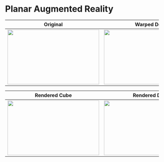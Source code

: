 # Planar Augmented Reality

Original | Warped Dog
:---: | :---:
<img src="Videos/original.gif" width=300 height=180/> | <img src="Videos/warped_dog.gif" width=300 height=180/>

Rendered Cube | Rendered Drill
:---: | :---:
<img src="Videos/rendered_cube.gif" width=300 height=180/> | <img src="Videos/rendered_drill.gif" width=300 height=180/>